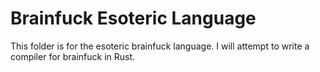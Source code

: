 # Brainfuck Esoteric Language

This folder is for the esoteric brainfuck language. I will attempt to write
a compiler for brainfuck in Rust.
